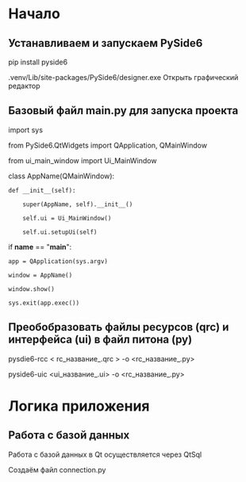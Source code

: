 # Начало
## Устанавливаем и запускаем PySide6

pip install pyside6

.venv/Lib/site-packages/PySide6/designer.exe Открыть графический редактор

## Базовый файл main.py для запуска проекта

import sys

from PySide6.QtWidgets import QApplication, QMainWindow

from ui_main_window import Ui_MainWindow

class AppName(QMainWindow):

    def __init__(self):
    
        super(AppName, self).__init__()
        
        self.ui = Ui_MainWindow()
        
        self.ui.setupUi(self)


if __name__ == "__main__":

    app = QApplication(sys.argv)
    
    window = AppName()
    
    window.show()

    sys.exit(app.exec())
    
## Преобобразовать файлы ресурсов (qrc) и интерфейса (ui) в файл питона (py)

pysdie6-rcc < rc_название_.qrc > -o <rc_название_.py>

pyside6-uic <ui_название_.ui> -o <rc_название_.py>

# Логика приложения

## Работа с базой данных

Работа с базой данных в Qt осуществляется через QtSql

Создаём файл connection.py 
